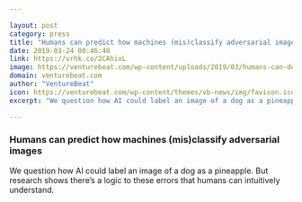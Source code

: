 ```yaml
---

layout: post
category: press
title: "Humans can predict how machines (mis)classify adversarial images"
date: 2019-03-24 00:46:40
link: https://vrhk.co/2CAhixL
image: https://venturebeat.com/wp-content/uploads/2019/03/humans-can-decipher-adversarial-images-featured-3.jpg?w=1200&strip=all
domain: venturebeat.com
author: "VentureBeat"
icon: https://venturebeat.com/wp-content/themes/vb-news/img/favicon.ico
excerpt: "We question how AI could label an image of a dog as a pineapple. But research shows there’s a logic to these errors that humans can intuitively understand."

---
```


### Humans can predict how machines (mis)classify adversarial images

We question how AI could label an image of a dog as a pineapple. But research shows there’s a logic to these errors that humans can intuitively understand.